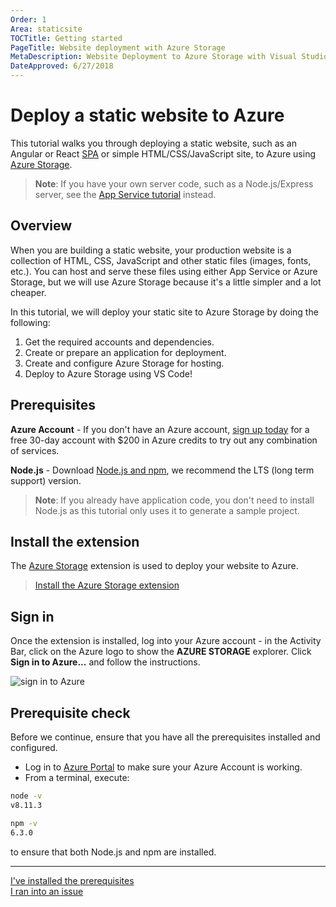 ```yaml
---
Order: 1
Area: staticsite
TOCTitle: Getting started
PageTitle: Website deployment with Azure Storage
MetaDescription: Website Deployment to Azure Storage with Visual Studio Code
DateApproved: 6/27/2018
---
```

# Deploy a static website to Azure

This tutorial walks you through deploying a static website, such as an Angular or React [SPA](https://en.wikipedia.org/wiki/Single-page_application) or simple HTML/CSS/JavaScript site, to Azure using [Azure Storage](https://docs.microsoft.com/en-us/azure/storage).

> **Note**: If you have your own server code, such as a Node.js/Express server, see the [App Service tutorial](/tutorials/app-service-extension/getting-started.md) instead.

## Overview

When you are building a static website, your production website is a collection of HTML, CSS, JavaScript and other static files (images, fonts, etc.). You can host and serve these files using either App Service or Azure Storage, but we will use Azure Storage because it's a little simpler and a lot cheaper.

In this tutorial, we will deploy your static site to Azure Storage by doing the following:

1. Get the required accounts and dependencies.
1. Create or prepare an application for deployment.
1. Create and configure Azure Storage for hosting.
1. Deploy to Azure Storage using VS Code!

## Prerequisites

**Azure Account** - If you don't have an Azure account, [sign up today](https://azure.microsoft.com/en-us/free/?utm_source=campaign&utm_campaign=vscode-tutorial-static-website&mktingSource=vscode-tutorial-static-website) for a free 30-day account with $200 in Azure credits to try out any combination of services.

**Node.js** - Download [Node.js and npm](https://nodejs.org/en/download), we recommend the LTS (long term support) version.

> **Note**: If you already have application code, you don't need to install Node.js as this tutorial only uses it to generate a sample project.

## Install the extension

The [Azure Storage](https://marketplace.visualstudio.com/items?itemName=ms-azuretools.vscode-azurestorage) extension is used to deploy your website to Azure.

> <a class="tutorial-install-extension-btn" href="vscode:extension/ms-azuretools.vscode-azurestorage">Install the Azure Storage extension</a>

## Sign in

Once the extension is installed, log into your Azure account - in the Activity Bar, click on the Azure logo to show the **AZURE STORAGE** explorer. Click **Sign in to Azure...** and follow the instructions.

![sign in to Azure](../images/static-website/sign-in.png)

## Prerequisite check

Before we continue, ensure that you have all the prerequisites installed and configured.

- Log in to [Azure Portal](https://portal.azure.com) to make sure your Azure Account is working.
- From a terminal, execute:

```bash
node -v
v8.11.3

npm -v
6.3.0
```

to ensure that both Node.js and npm are installed.

----

<a class="tutorial-next-btn" href="/tutorials/static-website/create-app">I've installed the prerequisites</a>  
<a class="tutorial-feedback-btn" onclick="reportIssue('node-deployment-staticwebsite', 'getting-started')" href="javascript:void(0)">I ran into an issue</a>
